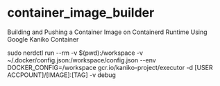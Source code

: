 # container_image_builder
Building and Pushing a Container Image on Containerd Runtime Using Google Kaniko Container


sudo nerdctl run --rm -v $(pwd):/workspace -v ~/.docker/config.json:/workspace/config.json --env DOCKER_CONFIG=/workspace gcr.io/kaniko-project/executor -d [USER ACCPOUNT]/[IMAGE]:[TAG] -v debug
